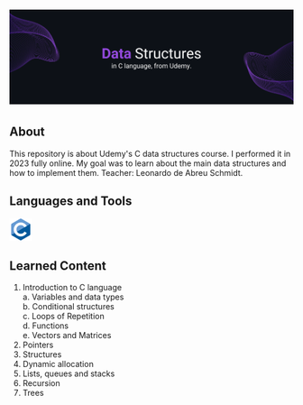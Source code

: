 <h1>
  <img src="./img/Data1.png">
</h1>

## About
This repository is about Udemy's C data structures course. I performed it in 2023 fully online. 
My goal was to learn about the main data structures and how to implement them.
Teacher: Leonardo de Abreu Schmidt.

## Languages and Tools
<p align="left"> <a href="https://www.cprogramming.com/" target="_blank" rel="noreferrer"> <img src="https://raw.githubusercontent.com/devicons/devicon/master/icons/c/c-original.svg" alt="c" width="40" height="40"/> </a> </p>


## Learned Content

1. Introduction to C language <br>
  a. Variables and data types <br>
  b. Conditional structures <br>
  c. Loops of Repetition <br>
  d. Functions <br>
  e. Vectors and Matrices <br>
2. Pointers
3. Structures
4. Dynamic allocation
5. Lists, queues and stacks
6. Recursion
7. Trees
